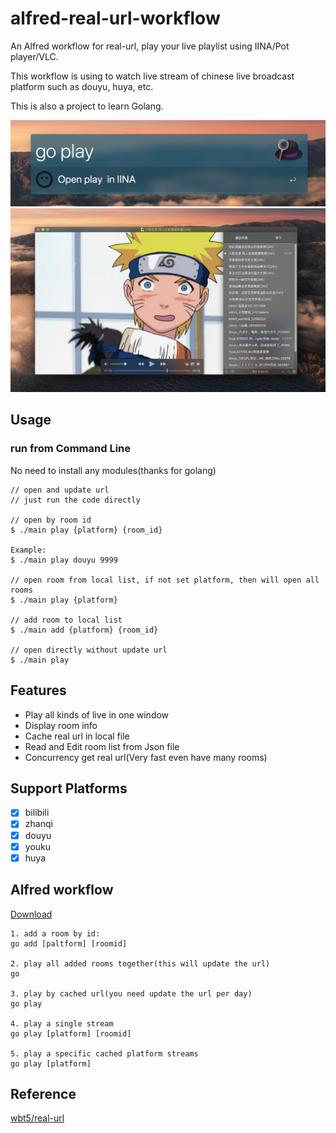 # alfred-real-url-workflow
An Alfred workflow for real-url, play your live playlist using IINA/Pot player/VLC.

This workflow is using to watch live stream of chinese live broadcast platform such as douyu, huya, etc.

This is also a project to learn Golang.

<p align="center">
  <img src="static/alfred.png" />
  <img src="static/show.png" />
</p>

## Usage
### run from Command Line
No need to install any modules(thanks for golang)

```
// open and update url
// just run the code directly

// open by room id
$ ./main play {platform} {room_id}

Example:
$ ./main play douyu 9999

// open room from local list, if not set platform, then will open all rooms
$ ./main play {platform}

// add room to local list
$ ./main add {platform} {room_id}

// open directly without update url
$ ./main play
```

## Features
- Play all kinds of live in one window
- Display room info
- Cache real url in local file
- Read and Edit room list from Json file
- Concurrency get real url(Very fast even have many rooms)

## Support Platforms
- [x] bilibili
- [x] zhanqi
- [x] douyu
- [x] youku
- [x] huya

## Alfred workflow
[Download](./static/go-real-url.alfredworkflow)

```
1. add a room by id:
go add [paltform] [roomid]

2. play all added rooms together(this will update the url)
go

3. play by cached url(you need update the url per day)
go play

4. play a single stream
go play [platform] [roomid]

5. play a specific cached platform streams
go play [platform]
```

## Reference
[wbt5/real-url](https://github.com/wbt5/real-url)